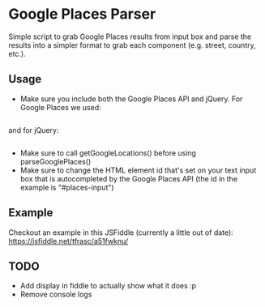 # Google Places Parser
Simple script to grab Google Places results from input box and parse the results into a simpler format to grab each component (e.g. street, country, etc.).

## Usage
- Make sure you include both the Google Places API and jQuery. For Google Places we used:
```<script src="https://maps.googleapis.com/maps/api/js?v=3.exp&sensor=false&libraries=places"></script>
```
and for jQuery:
```<script src="https://ajax.googleapis.com/ajax/libs/jquery/1.12.4/jquery.min.js"></script>
 ```
- Make sure to call getGoogleLocations() before using parseGooglePlaces()
- Make sure to change the HTML element id that's set on your text input box that is autocompleted by the Google Places API (the id in the example is "#places-input")


## Example
Checkout an example in this JSFiddle (currently a little out of date):
https://jsfiddle.net/tfrasc/a51fwknu/

## TODO
- Add display in fiddle to actually show what it does :p
- Remove console logs
